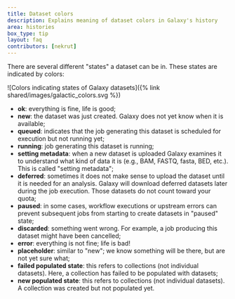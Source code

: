 ```yaml
---
title: Dataset colors
description: Explains meaning of dataset colors in Galaxy's history
area: histories
box_type: tip
layout: faq
contributors: [nekrut]
---
```


There are several different "states" a dataset can be in. These states are indicated by colors:

![Colors indicating states of Galaxy datasets]({% link shared/images/galactic_colors.svg %})

- **ok**: everything is fine, life is good;
- **new**: the dataset was just created. Galaxy does not yet know when it is available;
- **queued**: indicates that the job generating this dataset is scheduled for execution but not running yet;
- **running**: job generating this dataset is running;
- **setting metadata**: when a new dataset is uploaded Galaxy examines it to understand what kind of data it is (e.g., BAM, FASTQ, fasta, BED, etc.). This is called "setting metadata";
- **deferred**: sometimes it does not make sense to upload the dataset until it is needed for an analysis. Galaxy will download deferred datasets later during the job execution. Those datasets do not count toward your quota;
- **paused**: in some cases, workflow executions or upstream errors can prevent subsequent jobs from starting to create datasets in "paused" state; 
- **discarded**: something went wrong. For example, a job producing this dataset might have been cancelled;
- **error**: everything is not fine; life is bad!
- **placeholder**: similar to "new"; we know something will be there, but are not yet sure what;
- **failed populated state**: this refers to collections (not individual datasets). Here, a collection has failed to be populated with datasets;
- **new populated state**: this refers to collections (not individual datasets). A collection was created but not populated yet.

<!-- original editable image = https://docs.google.com/drawings/d/1F2Lq1m3cMIckvCexXMzug-dqwgifkoMOzoyH4VcoVX0/edit?usp=sharing -->

<!-- TO DO 
Needs to be linked to FAQs on:
- how to report errors
- explaining collections 
-->
